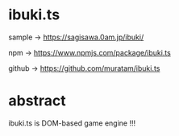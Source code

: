 # ibuki.ts

sample -> https://sagisawa.0am.jp/ibuki/

npm -> https://www.npmjs.com/package/ibuki.ts

github -> https://github.com/muratam/ibuki.ts

# abstract

ibuki.ts is DOM-based game engine !!!

